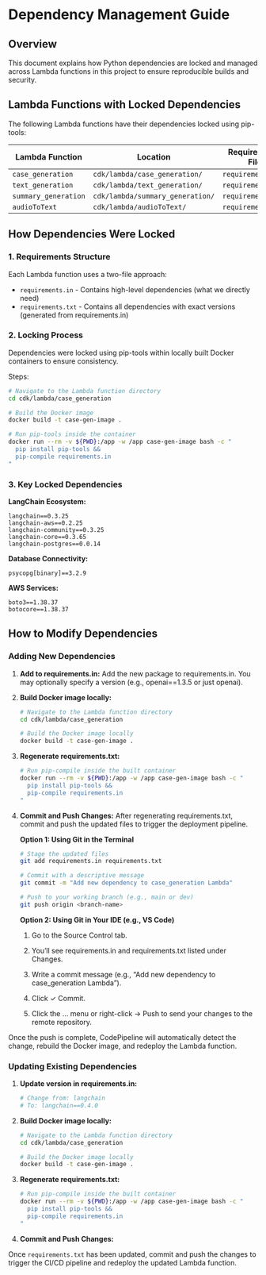 # Dependency Management Guide

## Overview

This document explains how Python dependencies are locked and managed across Lambda functions in this project to ensure reproducible builds and security.

## Lambda Functions with Locked Dependencies

The following Lambda functions have their dependencies locked using pip-tools:

| Lambda Function | Location | Requirements File |
|----------------|----------|-------------------|
| `case_generation` | `cdk/lambda/case_generation/` | `requirements.txt` |
| `text_generation` | `cdk/lambda/text_generation/` | `requirements.txt` |
| `summary_generation` | `cdk/lambda/summary_generation/` | `requirements.txt` |
| `audioToText` | `cdk/lambda/audioToText/` | `requirements.txt` |

## How Dependencies Were Locked

### 1. Requirements Structure

Each Lambda function uses a two-file approach:
- `requirements.in` - Contains high-level dependencies (what we directly need)
- `requirements.txt` - Contains all dependencies with exact versions (generated from requirements.in)

### 2. Locking Process

Dependencies were locked using pip-tools within locally built Docker containers to ensure consistency. 

Steps: 

```bash
# Navigate to the Lambda function directory
cd cdk/lambda/case_generation

# Build the Docker image
docker build -t case-gen-image .

# Run pip-tools inside the container
docker run --rm -v ${PWD}:/app -w /app case-gen-image bash -c "
  pip install pip-tools &&
  pip-compile requirements.in
"
```

### 3. Key Locked Dependencies

**LangChain Ecosystem:**
```
langchain==0.3.25
langchain-aws==0.2.25
langchain-community==0.3.25
langchain-core==0.3.65
langchain-postgres==0.0.14
```

**Database Connectivity:**
```
psycopg[binary]==3.2.9
```

**AWS Services:**
```
boto3==1.38.37
botocore==1.38.37
```

## How to Modify Dependencies

### Adding New Dependencies

1. **Add to requirements.in:**
   Add the new package to requirements.in. You may optionally specify a version (e.g., openai==1.3.5 or just openai).

2. **Build Docker image locally:**
   ```bash
   # Navigate to the Lambda function directory
   cd cdk/lambda/case_generation
   
   # Build the Docker image locally
   docker build -t case-gen-image .
   ```

3. **Regenerate requirements.txt:**
   ```bash
   # Run pip-compile inside the built container
   docker run --rm -v ${PWD}:/app -w /app case-gen-image bash -c "
     pip install pip-tools && 
     pip-compile requirements.in
   "
   ```

4. **Commit and Push Changes:**
   After regenerating requirements.txt, commit and push the updated files to trigger the deployment pipeline.

   **Option 1: Using Git in the Terminal**
   ```bash
   # Stage the updated files
   git add requirements.in requirements.txt

   # Commit with a descriptive message
   git commit -m "Add new dependency to case_generation Lambda"

   # Push to your working branch (e.g., main or dev)
   git push origin <branch-name>
   ```

   **Option 2: Using Git in Your IDE (e.g., VS Code)**
   1. Go to the Source Control tab.

   2. You’ll see requirements.in and requirements.txt listed under Changes.

   3. Write a commit message (e.g., “Add new dependency to case_generation Lambda”).

   4. Click ✓ Commit.

   5. Click the … menu or right-click → Push to send your changes to the remote repository.

Once the push is complete, CodePipeline will automatically detect the change, rebuild the Docker image, and redeploy the Lambda function.

### Updating Existing Dependencies

1. **Update version in requirements.in:**
   ```bash
   # Change from: langchain
   # To: langchain==0.4.0
   ```

2. **Build Docker image locally:**
   ```bash
   # Navigate to the Lambda function directory
   cd cdk/lambda/case_generation
   
   # Build the Docker image locally
   docker build -t case-gen-image .
   ```

3. **Regenerate requirements.txt:**
   ```bash
   # Run pip-compile inside the built container
   docker run --rm -v ${PWD}:/app -w /app case-gen-image bash -c "
     pip install pip-tools && 
     pip-compile requirements.in
   "
   ```

4. **Commit and Push Changes:**

Once `requirements.txt` has been updated, commit and push the changes to trigger the CI/CD pipeline and redeploy the updated Lambda function.


